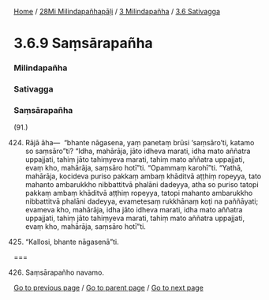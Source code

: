 
[Home](/) / [28Mi Milindapañhapāḷi](/tipitaka/28Mi.md) / [3 Milindapañha](/tipitaka/28Mi/3.md) / [3.6 Sativagga](/tipitaka/28Mi/3/3.6.md)

# 3.6.9 Saṃsārapañha

### Milindapañha

### Sativagga

### Saṃsārapañha

(91.)

424. Rājā āha—  “bhante nāgasena, yaṃ panetaṃ brūsi ‘saṃsāro’ti, katamo so saṃsāro”ti? “Idha, mahārāja, jāto idheva marati, idha mato aññatra uppajjati, tahiṃ jāto tahiṃyeva marati, tahiṃ mato aññatra uppajjati, evaṃ kho, mahārāja, saṃsāro hotī”ti. “Opammaṃ karohī”ti. “Yathā, mahārāja, kocideva puriso pakkaṃ ambaṃ khāditvā aṭṭhiṃ ropeyya, tato mahanto ambarukkho nibbattitvā phalāni dadeyya, atha so puriso tatopi pakkaṃ ambaṃ khāditvā aṭṭhiṃ ropeyya, tatopi mahanto ambarukkho nibbattitvā phalāni dadeyya, evametesaṃ rukkhānaṃ koṭi na paññāyati; evameva kho, mahārāja, idha jāto idheva marati, idha mato aññatra uppajjati, tahiṃ jāto tahiṃyeva marati, tahiṃ mato aññatra uppajjati, evaṃ kho, mahārāja, saṃsāro hotī”ti.

425. “Kallosi, bhante nāgasenā”ti.

===

426. Saṃsārapañho navamo.



[Go to previous page](/tipitaka/28Mi/3/3.6/3.6.8.md) / [Go to parent page](/tipitaka/28Mi/3/3.6.md) / [Go to next page](/tipitaka/28Mi/3/3.6/3.6.10.md)


